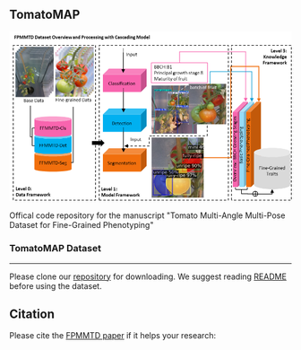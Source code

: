 ## TomatoMAP

<p align="center">
  <img src="IMG/index.png" alt="avatar">
</p>

Offical code repository for the manuscript "Tomato Multi-Angle Multi-Pose Dataset for Fine-Grained Phenotyping"

### TomatoMAP Dataset
---------------
Please clone our [repository](https://github.com/0YJ/MPTSTD) for downloading. We suggest reading [README](https://github.com/0YJ/MPTSTD/blob/main/README.md) before using the dataset.

Citation
--------------

Please cite the [FPMMTD paper](https://www.ph.com/placeholder.pdf) if it helps your research:
```bibtex

```
